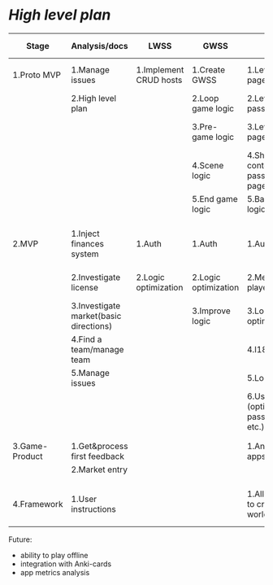 ***High level plan***
=====================


| Stage          | Analysis/docs                          | LWSS                   | GWSS                 | FS                                           | SDS                                   | Design                        | Content-management                       | CI-CD                           |
| -------------- | -------------------------------------- | ---------------------- | -------------------- | -------------------------------------------- | ------------------------------------- | ----------------------------- | ---------------------------------------- | ------------------------------- |
| 1.Proto MVP    | 1.Manage issues                        | 1.Implement CRUD hosts | 1.Create GWSS        | 1.Level intro page                           | 1.CRUD Hosts                          | 1.Base scene design           | 1.Touch typing scenario                  | +1.Just run whole app in docker |
|                | 2.High level plan                      |                        | 2.Loop game logic    | 2.Level passed page                          |                                       | 2.Base hero design            | 2.Touch typing cards                     |                                 |
|                |                                        |                        | 3.Pre-game logic     | 3.Level failed page                          |                                       | 3.Base enemy design           | 3.Touch typing level waves               |                                 |
|                |                                        |                        | 4.Scene logic        | 4.Show content (intro, passed, failed pages) |                                       | 4.Logo                        | 4.Touch typing intro-passed-fail content |                                 |
|                |                                        |                        | 5.End game logic     | 5.Basic scene logic                          |                                       |                               | 5.Fill about us page                     |                                 |
|                |                                        |                        |                      |                                              |                                       |                               |                                          |                                 |
|                |                                        |                        |                      |                                              |                                       |                               |                                          |                                 |
| 2.MVP          | 1.Inject finances system               | 1.Auth                 | 1.Auth               | 1.Auth                                       | 1.Auth                                | 1.Improve table's design      | 1.Add second world content               | 1.Run app on the remote server  |
|                | 2.Investigate license                  | 2.Logic optimization   | 2.Logic optimization | 2.Media-player                               | 2.Add databases                       | 2.Improve hero/enemy design   |                                          | 2.Basic optimization            |
|                | 3.Investigate market(basic directions) |                        | 3.Improve logic      | 3.Logic optimization                         | 3.Players statistic                   | 3.Improve design of the pages |                                          | 3.Add dev mode                  |
|                | 4.Find a team/manage team              |                        |                      | 4.I18n                                       | 4.Logic optimization                  | 4.Improve scene design        |                                          |                                 |
|                | 5.Manage issues                        |                        |                      | 5.Localization                               | 5.I18n                                |                               |                                          |                                 |
|                |                                        |                        |                      | 6.User data (options, password, etc.)        | 6.User data (options, password, etc.) |                               |                                          |                                 |
|                |                                        |                        |                      |                                              |                                       |                               |                                          |                                 |
|                |                                        |                        |                      |                                              |                                       |                               |                                          |                                 |
| 3.Game-Product | 1.Get&process first feedback           |                        |                      | 1.Android&iOS apps?                          |                                       |                               |                                          |                                 |
|                | 2.Market entry                         |                        |                      |                                              |                                       |                               |                                          |                                 |
|                |                                        |                        |                      |                                              |                                       |                               |                                          |                                 |
|                |                                        |                        |                      |                                              |                                       |                               |                                          |                                 |
| 4.Framework    | 1.User instructions                    |                        |                      | 1.Allow clients to create worlds             | 1.Allow clients to create worlds      |                               |                                          |                                 |


Future: 
* ability to play offline
* integration with Anki-cards
* app metrics analysis